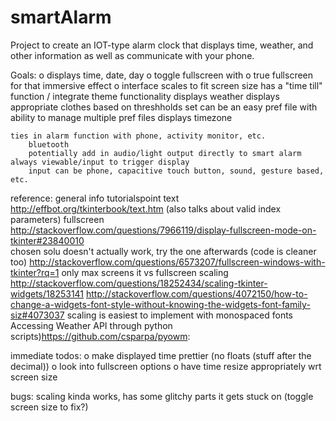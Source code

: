 # smartAlarm
Project to create an IOT-type alarm clock that displays time, weather, and other information as well as communicate with your phone.

Goals:
o	displays time, date, day
o	toggle fullscreen with <F11>
o		true fullscreen for that immersive effect
o		interface scales to fit screen size
	has a "time till" function
/	integrate theme functionality
	displays weather
		displays appropriate clothes based on threshholds set
			can be an easy pref file with ability to manage multiple pref files
	displays timezone
	
	ties in alarm function with phone, activity monitor, etc.
		bluetooth
		potentially add in audio/light output directly to smart alarm
	always viewable/input to trigger display
		input can be phone, capacitive touch button, sound, gesture based, etc.

reference:
	general info
		tutorialspoint
	text
		http://effbot.org/tkinterbook/text.htm
			(also talks about valid index parameters)
	fullscreen
		http://stackoverflow.com/questions/7966119/display-fullscreen-mode-on-tkinter#23840010	
			chosen solu doesn't actually work, try the one afterwards (code is cleaner too)
		http://stackoverflow.com/questions/6573207/fullscreen-windows-with-tkinter?rq=1
			only max screens it vs fullscreen
	scaling
		http://stackoverflow.com/questions/18252434/scaling-tkinter-widgets/18253141
		http://stackoverflow.com/questions/4072150/how-to-change-a-widgets-font-style-without-knowing-the-widgets-font-family-siz#4073037
		scaling is easiest to implement with monospaced fonts
Accessing Weather API through python scripts)https://github.com/csparpa/pyowm:

immediate todos:
o	make displayed time prettier (no floats (stuff after the decimal))
o	look into fullscreen options
o	have time resize appropriately wrt screen size

bugs:
	scaling kinda works, has some glitchy parts it gets stuck on (toggle screen size to fix?)

